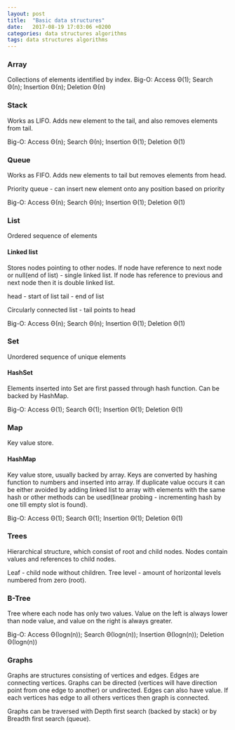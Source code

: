 ```yaml
---
layout: post
title:  "Basic data structures"
date:   2017-08-19 17:03:06 +0200
categories: data structures algorithms
tags: data structures algorithms
---
```


### Array
Collections of elements identified by index.
Big-O: Access Θ(1); Search Θ(n); Insertion Θ(n); Deletion Θ(n)

### Stack
Works as LIFO.
Adds new element to the tail, and also removes elements from tail.

Big-O: Access Θ(n); Search Θ(n); Insertion Θ(1); Deletion Θ(1)

### Queue
Works as FIFO.
Adds new elements to tail but removes elements from head.

Priority queue - can insert new element onto any position based on priority

Big-O: Access Θ(n); Search Θ(n); Insertion Θ(1); Deletion Θ(1)

### List
Ordered sequence of elements

#### Linked list
Stores nodes pointing to other nodes.
If node have reference to next node or null(end of list) - single linked list.
If node has reference to previous and next node then it is double linked list.

head - start of list
tail - end of list

Circularly connected list - tail points to head

Big-O: Access Θ(n); Search Θ(n); Insertion Θ(1); Deletion Θ(1)

### Set
Unordered sequence of unique elements

#### HashSet
Elements inserted into Set are first passed through hash function.
Can be backed by HashMap.

Big-O: Access Θ(1); Search Θ(1); Insertion Θ(1); Deletion Θ(1)

### Map
Key value store.

#### HashMap
Key value store, usually backed by array. Keys are converted by hashing function to numbers and inserted into array.
If duplicate value occurs it can be either avoided by adding linked list to array with elements with the same hash
or other methods can be used(linear probing - incrementing hash by one till empty slot is found).

Big-O: Access Θ(1); Search Θ(1); Insertion Θ(1); Deletion Θ(1)

### Trees
Hierarchical structure, which consist of root and child nodes. Nodes contain values and references to child nodes.

Leaf - child node without children.
Tree level - amount of horizontal levels numbered from zero (root).

### B-Tree
Tree where each node has only two values.
Value on the left is always lower than node value, and value on the right is always greater.

Big-O: Access Θ(logn(n)); Search Θ(logn(n)); Insertion Θ(logn(n)); Deletion Θ(logn(n))

### Graphs
Graphs are structures consisting of vertices and edges. 
Edges are connecting vertices. 
Graphs can be directed (vertices will have direction point from one edge to another) or undirected.
Edges can also have value. If each vertices has edge to all others vertices then graph is connected.
 
Graphs can be traversed with Depth first search (backed by stack) or by Breadth first search (queue).